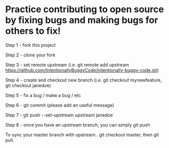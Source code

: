 # Practice contributing to open source by fixing bugs and making bugs for others to fix!

Step 1 - fork this project

Step 2 - clone your fork

Step 3 - set remote upstream (i.e. git remote add upstream https://github.com/IntentionallyBuggyCode/intentionally-buggy-code.git)

Step 4 - create and checkout new branch (i.e. git checkout mynewfeature, git checkout janedoe)

Step 5 - fix a bug / make a bug / etc

Step 6 - git commit (please add an useful message)

Step 7 - git push --set-upstream upstream janedoe

Step 8 - once you have an upstream branch, you can simply git push

To sync your master branch with upstream..  git checkout master, then git pull.